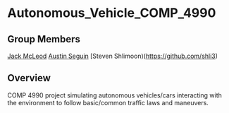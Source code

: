 # Autonomous_Vehicle_COMP_4990

## Group Members

[Jack McLeod](https://github.com/JFrost17)
[Austin Seguin](https://github.com/Austoboz)
[Steven Shlimoon)(https://github.com/shli3)

## Overview

COMP 4990 project simulating autonomous vehicles/cars interacting with the environment to follow basic/common traffic laws and maneuvers.
